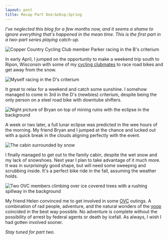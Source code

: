 ```yaml
---
layout: post
title: Recap Part One:&nbsp;Spring
---
```


*I've neglected this blog for a few months now, and it seems a shame to ignore everything that's happened in the mean time. This is the first part in a two-part series playing catch-up.*

![Copper Country Cycling Club member Parker racing in the B's criterium](http://eoisaacs.github.io/images/2014-09-11/img01.jpg)

In early April, I jumped on the opportunity to make a weekend trip south to Ripon, Wisconsin with some of my <a href="http://www.cycling.mtu.edu" target="_blank">cycling clubmates</a> to race road bikes and get away from the snow.

![Myself racing in the D's criterium](http://eoisaacs.github.io/images/2014-09-11/img02.jpg)

It great to relax for a weekend and catch some sunshine. I somehow managed to come in 3rd in the D's (newbies) criterium, despite being the only person on a steel road bike with downtube shifters.

![Night picture of Bryan on top of mining ruins with the eclipse in the background](http://eoisaacs.github.io/images/2014-09-11/img03.jpg)

A week or two later, a full lunar eclipse was predicted in the wee hours of the morning. My friend Bryan and I jumped at the chance and lucked out with a quick break in the clouds aligning perfectly with the event.

![The cabin surrounded by snow](http://eoisaacs.github.io/images/2014-09-11/img04.jpg)

I finally managed to get out to the family cabin, despite the wet snow and my lack of snowshoes. Next year I plan to take advantage of it much more. It was in surprisingly good shape, but will need some sweeping and scrubbing inside. It's a perfect bike ride in the fall, assuming the weather holds.

![Two OVC members climbing over ice covered trees with a rushing spillway in the background](http://eoisaacs.github.io/images/2014-09-11/img05.jpg)

My friend Helen convinced me to get involved in some <a href="http://www.facebook.com/mtuovc" target="_blank">OVC</a> outings. A combination of rad people, adventure, and the natural wonders of the <a href="http://www.merriam-webster.com/dictionary/yooper" target="_blank">yoop</a> coincided in the best way possible. No adventure is complete without the possibility of arrest by federal agents or death by icefall. As always, I wish I had gotten involved sooner.

*Stay tuned for part two.*




